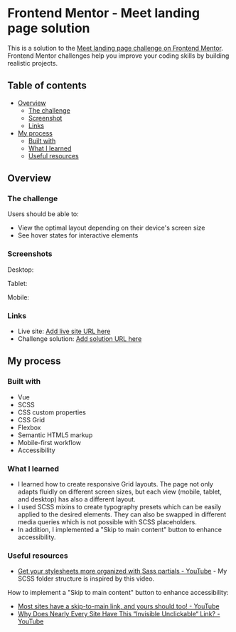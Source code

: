 # Frontend Mentor - Meet landing page solution

This is a solution to the [Meet landing page challenge on Frontend Mentor](https://www.frontendmentor.io/challenges/meet-landing-page-rbTDS6OUR). Frontend Mentor challenges help you improve your coding skills by building realistic projects. 

## Table of contents

- [Overview](#overview)
  - [The challenge](#the-challenge)
  - [Screenshot](#screenshots)
  - [Links](#links)
- [My process](#my-process)
  - [Built with](#built-with)
  - [What I learned](#what-i-learned)
  - [Useful resources](#useful-resources)

## Overview

### The challenge

Users should be able to:

- View the optimal layout depending on their device's screen size
- See hover states for interactive elements

### Screenshots

Desktop:

Tablet:

Mobile:

### Links

- Live site: [Add live site URL here](https://your-live-site-url.com)
- Challenge solution: [Add solution URL here](https://your-solution-url.com)

## My process

### Built with

- Vue
- SCSS
- CSS custom properties
- CSS Grid
- Flexbox
- Semantic HTML5 markup
- Mobile-first workflow
- Accessibility

### What I learned

* I learned how to create responsive Grid layouts. The page not only adapts fluidly on different screen sizes,
but each view (mobile, tablet, and desktop) has also a different layout.
* I used SCSS mixins to create typography presets which can be easily applied to the desired elements.
They can also be swapped in different media queries which is not possible with SCSS placeholders.
* In addition, I implemented a "Skip to main content" button to enhance accessibility.

### Useful resources

- [Get your stylesheets more organized with Sass partials - YouTube](https://www.youtube.com/watch?v=9Ld-aOKsEDk) - My SCSS folder structure is inspired by this video.

How to implement a "Skip to main content" button to enhance accessibility:

- [Most sites have a skip-to-main link, and yours should too! - YouTube](https://www.youtube.com/watch?v=jDDaOFr9nqQ)
- [Why Does Nearly Every Site Have This “Invisible Unclickable“ Link? - YouTube](https://www.youtube.com/watch?v=VUR0I5mqq7I)
